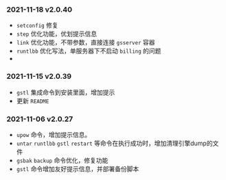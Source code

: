 ### 2021-11-18 v2.0.40
- `setconfig` 修复
- `step` 优化功能，优划提示信息
- `link` 优化功能，不带参数，直接连接 `gsserver` 容器
- `runtlbb` 优化写法，单服务器下不启动 `billing` 的问题
- 

### 2021-11-15 v2.0.39
- `gstl` 集成命令到安装里面，增加提示
- 更新 `README`


### 2021-11-06 v2.0.27
- `upow` 命令，增加提示信息。
- `untar` `runtlbb` `gstl` `restart` 等命令在执行成功时，增加清理引擎dump的文件
- `gsbak` `backup` 命令优化，修复功能
- `gstl` 命令增加友好提示信息，并部署备份脚本
